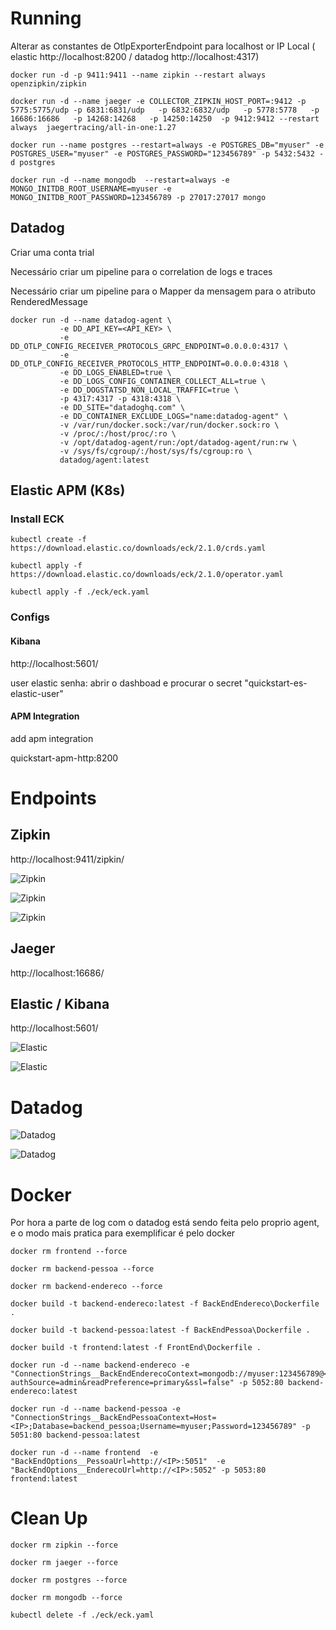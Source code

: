 # Running

Alterar as constantes de OtlpExporterEndpoint para localhost or IP Local ( elastic http://localhost:8200 / datadog http://localhost:4317)

```
docker run -d -p 9411:9411 --name zipkin --restart always openzipkin/zipkin

docker run -d --name jaeger -e COLLECTOR_ZIPKIN_HOST_PORT=:9412 -p 5775:5775/udp -p 6831:6831/udp   -p 6832:6832/udp   -p 5778:5778   -p 16686:16686   -p 14268:14268   -p 14250:14250  -p 9412:9412 --restart always  jaegertracing/all-in-one:1.27

docker run --name postgres --restart=always -e POSTGRES_DB="myuser" -e POSTGRES_USER="myuser" -e POSTGRES_PASSWORD="123456789" -p 5432:5432 -d postgres

docker run -d --name mongodb  --restart=always -e MONGO_INITDB_ROOT_USERNAME=myuser -e MONGO_INITDB_ROOT_PASSWORD=123456789 -p 27017:27017 mongo
```
## Datadog

Criar uma conta trial

Necessário criar um pipeline para o correlation de logs e traces

Necessário criar um pipeline para o Mapper da mensagem para o atributo RenderedMessage

```
docker run -d --name datadog-agent \
           -e DD_API_KEY=<API_KEY> \
           -e DD_OTLP_CONFIG_RECEIVER_PROTOCOLS_GRPC_ENDPOINT=0.0.0.0:4317 \
           -e DD_OTLP_CONFIG_RECEIVER_PROTOCOLS_HTTP_ENDPOINT=0.0.0.0:4318 \
           -e DD_LOGS_ENABLED=true \
           -e DD_LOGS_CONFIG_CONTAINER_COLLECT_ALL=true \
           -e DD_DOGSTATSD_NON_LOCAL_TRAFFIC=true \
           -p 4317:4317 -p 4318:4318 \
           -e DD_SITE="datadoghq.com" \
           -e DD_CONTAINER_EXCLUDE_LOGS="name:datadog-agent" \
           -v /var/run/docker.sock:/var/run/docker.sock:ro \
           -v /proc/:/host/proc/:ro \
           -v /opt/datadog-agent/run:/opt/datadog-agent/run:rw \
           -v /sys/fs/cgroup/:/host/sys/fs/cgroup:ro \
           datadog/agent:latest
```


## Elastic APM (K8s)

### Install ECK 

```
kubectl create -f https://download.elastic.co/downloads/eck/2.1.0/crds.yaml

kubectl apply -f https://download.elastic.co/downloads/eck/2.1.0/operator.yaml

kubectl apply -f ./eck/eck.yaml
```

### Configs

#### Kibana 

http://localhost:5601/

user elastic
senha:
    abrir o dashboad e procurar o secret "quickstart-es-elastic-user"

#### APM Integration

add apm integration

quickstart-apm-http:8200

# Endpoints

## Zipkin

http://localhost:9411/zipkin/

![Zipkin](images/zipkin_1.png)

![Zipkin](images/zipkin_2.png)

![Zipkin](images/zipkin_3.png)

## Jaeger

http://localhost:16686/

## Elastic / Kibana 

http://localhost:5601/

![Elastic](images/elastic_3.png)

![Elastic](images/elastic_5.png)

# Datadog

![Datadog](images/datadog_1.png)

![Datadog](images/datadog_2.png)


# Docker

Por hora a parte de log com o datadog está sendo feita pelo proprio agent, e o modo mais pratica para exemplificar é pelo docker

```
docker rm frontend --force

docker rm backend-pessoa --force

docker rm backend-endereco --force

docker build -t backend-endereco:latest -f BackEndEndereco\Dockerfile .

docker build -t backend-pessoa:latest -f BackEndPessoa\Dockerfile .

docker build -t frontend:latest -f FrontEnd\Dockerfile .

docker run -d --name backend-endereco -e "ConnectionStrings__BackEndEnderecoContext=mongodb://myuser:123456789@<IP>:27017/backend_endereco/?authSource=admin&readPreference=primary&ssl=false" -p 5052:80 backend-endereco:latest

docker run -d --name backend-pessoa -e "ConnectionStrings__BackEndPessoaContext=Host=<IP>;Database=backend_pessoa;Username=myuser;Password=123456789" -p 5051:80 backend-pessoa:latest

docker run -d --name frontend  -e "BackEndOptions__PessoaUrl=http://<IP>:5051"  -e "BackEndOptions__EnderecoUrl=http://<IP>:5052" -p 5053:80 frontend:latest
```


# Clean Up

```
docker rm zipkin --force

docker rm jaeger --force

docker rm postgres --force

docker rm mongodb --force

kubectl delete -f ./eck/eck.yaml
```